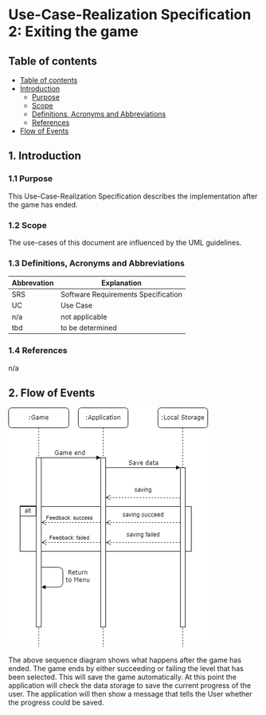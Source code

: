 # Use-Case-Realization Specification 2: Exiting the game

## Table of contents
- [Table of contents](#table-of-contents)
- [Introduction](#1-introduction)
  - [Purpose](#11-purpose)
  - [Scope](#12-scope)
  - [Definitions, Acronyms and Abbreviations](#13-definitions-acronyms-and-abbreviations)
  - [References](#14-references)
- [Flow of Events](#2-flow-of-events)

## 1. Introduction

### 1.1 Purpose

This Use-Case-Realization Specification describes the implementation after the game has ended.

### 1.2 Scope

The use-cases of this document are influenced by the UML guidelines.

### 1.3 Definitions, Acronyms and Abbreviations
| Abbrevation | Explanation                            |
| ----------- | -------------------------------------- |
| SRS         | Software Requirements Specification    |
| UC          | Use Case                               |
| n/a         | not applicable                         |
| tbd         | to be determined                       |

### 1.4 References

n/a

## 2. Flow of Events

![UCRS](../Pictures/sequence_diagram2.png)

The above sequence diagram shows what happens after the game has ended.
The game ends by either succeeding or failing the level that has been selected. This will save the game automatically.
At this point the application will check the data storage to save the current progress of the user. The application will then show a message that tells the User whether the progress could be saved.
